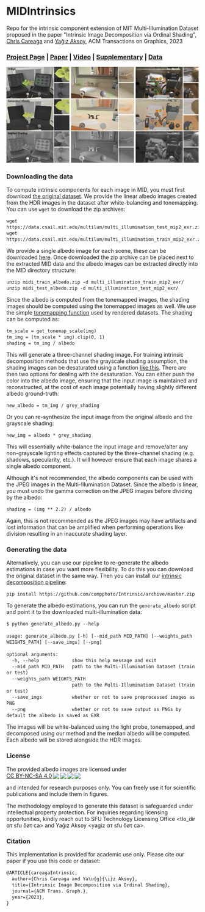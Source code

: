 # MIDIntrinsics

Repo for the intrinsic component extension of MIT Multi-Illumination Dataset proposed in the paper "Intrinsic Image Decomposition via Ordinal Shading", [Chris Careaga](https://ccareaga.github.io/) and [Yağız Aksoy](https://yaksoy.github.io), ACM Transactions on Graphics, 2023 
### [Project Page](https://yaksoy.github.io/MIDIntrinsics/) | [Paper](https://yaksoy.github.io/papers/TOG23-Intrinsic.pdf) | [Video](https://youtu.be/pWtJd3hqL3c) | [Supplementary](https://yaksoy.github.io/papers/TOG23-Intrinsic-Supp.pdf) | [Data](https://1sfu-my.sharepoint.com/:f:/g/personal/ctc32_sfu_ca/EjZMBeiaFehHiRh0pBCNcDoBLA-e4g5prym4zjIfIiRCUA?e=UFNUsZ)

![examples](multi_illum_examples.png)

### Downloading the data
To compute intrinsic components for each image in MID, you must first download [the original dataset](https://projects.csail.mit.edu/illumination/). We provide the linear albedo images created from the HDR images in the dataset after white-balancing and tonemapping. You can use `wget` to download the zip archives:

```
wget https://data.csail.mit.edu/multilum/multi_illumination_test_mip2_exr.zip
wget https://data.csail.mit.edu/multilum/multi_illumination_train_mip2_exr.zip
```
We provide a single albedo image for each scene, these can be downloaded [here](https://1sfu-my.sharepoint.com/:f:/g/personal/ctc32_sfu_ca/EjZMBeiaFehHiRh0pBCNcDoBLA-e4g5prym4zjIfIiRCUA?e=UFNUsZ). Once downloaded the zip archive can be placed next to the extracted MID data and the albedo images can be extracted directly into the MID directory structure:
```
unzip midi_train_albedo.zip -d multi_illumination_train_mip2_exr/
unzip midi_test_albedo.zip -d multi_illumination_test_mip2_exr/
```
Since the albedo is computed from the tonemapped images, the shading images should be computed using the tonemapped images as well. We use the simple [tonemapping function](https://github.com/CCareaga/chrislib/blob/667ddf1853683cfcfa21c9fcc435b92b2487e9b1/chrislib/general.py#L437-L479) used by rendered datasets. The shading can be computed as:
```
tm_scale = get_tonemap_scale(img)
tm_img = (tm_scale * img).clip(0, 1)
shading = tm_img / albedo
```
This will generate a three-channel shading image. For training intrinsic decomposition methods that use the grayscale shading assumption, the shading images can be desaturated using a function [like this](https://github.com/CCareaga/chrislib/blob/667ddf1853683cfcfa21c9fcc435b92b2487e9b1/chrislib/general.py#L284C1-L306C22). There are then two options for dealing with the desaturation. You can either push the color into the albedo image, ensuring that the input image is maintained and reconstructed, at the cost of each image potentially having slightly different albedo ground-truth:
```
new_albedo = tm_img / grey_shading
```
Or you can re-synthesize the input image from the original albedo and the grayscale shading:
```
new_img = albedo * grey_shading
```
This will essentially white-balance the input image and remove/alter any non-grayscale lighting effects captured by the three-channel shading (e.g. shadows, specularity, etc.). It will however ensure that each image shares a single albedo component.

Although it's not recommended, the albedo components can be used with the JPEG images in the Multi-Illumination Dataset. Since the albedo is linear, you must undo the gamma correction on the JPEG images before dividing by the albedo:
```
shading = (img ** 2.2) / albedo
```
Again, this is not recommended as the JPEG images may have artifacts and lost information that can be amplified when performing operations like division resulting in an inaccurate shading layer. 

### Generating the data

Alternatively, you can use our pipeline to re-generate the albedo estimations in case you want more flexibility. To do this you can download the original dataset in the same way. Then you can install our [intrinsic decomposition pipeline](https://github.com/compphoto/Intrinsic):
```
pip install https://github.com/compphoto/Intrinsic/archive/master.zip
```
To generate the albedo estimations, you can run the `generate_albedo` script and point it to the downloaded multi-illumination data:
```
$ python generate_albedo.py --help

usage: generate_albedo.py [-h] [--mid_path MID_PATH] [--weights_path WEIGHTS_PATH] [--save_imgs] [--png]

optional arguments:
  -h, --help            show this help message and exit
  --mid_path MID_PATH   path to the Multi-Illumination Dataset (train or test)
  --weights_path WEIGHTS_PATH
                        path to the Multi-Illumination Dataset (train or test)
  --save_imgs           whether or not to save preprocessed images as PNG
  --png                 whether or not to save output as PNGs by default the albedo is saved as EXR

```
The images will be white-balanced using the light probe, tonemapped, and decomposed using our method and the median albedo will be computed. Each albedo will be stored alongside the HDR images. 

### License
<p xmlns:cc="http://creativecommons.org/ns#" >The provided albedo images are licensed under <a href="http://creativecommons.org/licenses/by-nc-sa/4.0/?ref=chooser-v1" target="_blank" rel="license noopener noreferrer" style="display:inline-block;">CC BY-NC-SA 4.0<img style="height:22px!important;margin-left:3px;vertical-align:text-bottom;" src="https://mirrors.creativecommons.org/presskit/icons/cc.svg?ref=chooser-v1"><img style="height:22px!important;margin-left:3px;vertical-align:text-bottom;" src="https://mirrors.creativecommons.org/presskit/icons/by.svg?ref=chooser-v1"><img style="height:22px!important;margin-left:3px;vertical-align:text-bottom;" src="https://mirrors.creativecommons.org/presskit/icons/nc.svg?ref=chooser-v1"><img style="height:22px!important;margin-left:3px;vertical-align:text-bottom;" src="https://mirrors.creativecommons.org/presskit/icons/sa.svg?ref=chooser-v1"></a></p>
and intended for research purposes only. You can freely use it for scientific publications and include them in figures.

The methodology employed to generate this dataset is safeguarded under intellectual property protection. For inquiries regarding licensing opportunities, kindly reach out to SFU Technology Licensing Office <tlo_dir ατ sfu δøτ ca> and Yağız Aksoy <yagiz ατ sfu δøτ ca>.


### Citation
This implementation is provided for academic use only. Please cite our paper if you use this code or dataset:

```
@ARTICLE{careagaIntrinsic,
  author={Chris Careaga and Ya\u{g}{\i}z Aksoy},
  title={Intrinsic Image Decomposition via Ordinal Shading},
  journal={ACM Trans. Graph.},
  year={2023},
}
```
